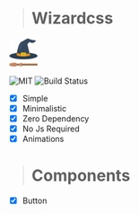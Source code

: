 > # Wizardcss 

<img src="icon.png" width="50px" height="50px">

![MIT](https://camo.githubusercontent.com/e2322ad4e010fe4c397e79984de7013710b9dc40/68747470733a2f2f62616467656e2e6e65742f6769746875622f6c6963656e73652f6d6963726f6d617463682f6d6963726f6d61746368)
![Build Status](https://travis-ci.com/iamabs2001/wizardcss.svg?branch=main)

- [x] Simple
- [x] Minimalistic
- [x] Zero Dependency
- [x] No Js Required
- [x] Animations

> # Components
- [x] Button